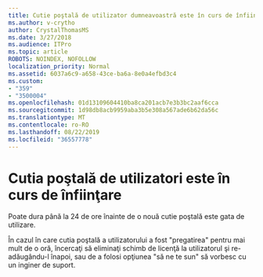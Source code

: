 ```yaml
---
title: Cutie poştală de utilizator dumneavoastră este în curs de înfiinţare
ms.author: v-crytho
author: CrystalThomasMS
ms.date: 3/27/2018
ms.audience: ITPro
ms.topic: article
ROBOTS: NOINDEX, NOFOLLOW
localization_priority: Normal
ms.assetid: 6037a6c9-a658-43ce-ba6a-8e0a4efbd3c4
ms.custom:
- "359"
- "3500004"
ms.openlocfilehash: 01d13109604410ba8ca201acb7e3b3bc2aaf6cca
ms.sourcegitcommit: 1d98db8acb9959aba3b5e308a567ade6b62da56c
ms.translationtype: MT
ms.contentlocale: ro-RO
ms.lasthandoff: 08/22/2019
ms.locfileid: "36557778"
---
```

# <a name="your-users-mailbox-is-being-created"></a>Cutia poştală de utilizatori este în curs de înfiinţare

Poate dura până la 24 de ore înainte de o nouă cutie poştală este gata de utilizare.
  
În cazul în care cutia poştală a utilizatorului a fost "pregatirea" pentru mai mult de o oră, încercaţi să eliminaţi schimb de licenţă la utilizatorul şi re-adăugându-l înapoi, sau de a folosi opţiunea "să ne te sun" să vorbesc cu un inginer de suport.
